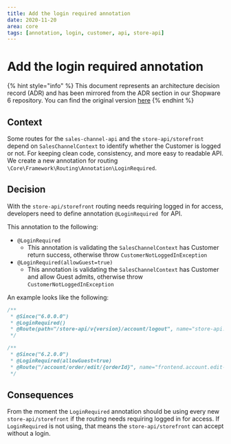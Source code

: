 ```yaml
---
title: Add the login required annotation
date: 2020-11-20
area: core
tags: [annotation, login, customer, api, store-api]
---
```


# Add the login required annotation

{% hint style="info" %}
This document represents an architecture decision record (ADR) and has been mirrored from the ADR section in our Shopware 6 repository.
You can find the original version [here](https://github.com/shopware/platform/blob/trunk/adr/2020-11-20-add-login-required-annotation.md)
{% endhint %}

## Context
Some routes for the `sales-channel-api` and the `store-api/storefront` depend on `SalesChannelContext` to identify whether the Customer is logged or not.
For keeping clean code, consistency, and more easy to readable API. We create a new annotation for routing `\Core\Framework\Routing\Annotation\LoginRequired`.

## Decision
With the `store-api/storefront` routing needs requiring logged in for access, developers need to define annotation `@LoginRequired `for API.

This annotation to the following:
* `@LoginRequired` 
    * This annotation is validating the `SalesChannelContext` has Customer return success, otherwise throw `CustomerNotLoggedInException`
* `@LoginRequired(allowGuest=true)` 
    * This annotation is validating the `SalesChannelContext` has Customer and allow Guest admits, otherwise throw `CustomerNotLoggedInException`

An example looks like the following:
```php
/**
 * @Since("6.0.0.0")
 * @LoginRequired()
 * @Route(path="/store-api/v{version}/account/logout", name="store-api.account.logout", methods={"POST"})
 */

/**
 * @Since("6.2.0.0")
 * @LoginRequired(allowGuest=true)
 * @Route("/account/order/edit/{orderId}", name="frontend.account.edit-order.page", methods={"GET"})
 */
```

## Consequences
From the moment the `LoginRequired` annotation should be using every new `store-api/storefront` if the routing needs requiring logged in for access.
If `LoginRequired` is not using, that means the `store-api/storefront` can accept without a login.
